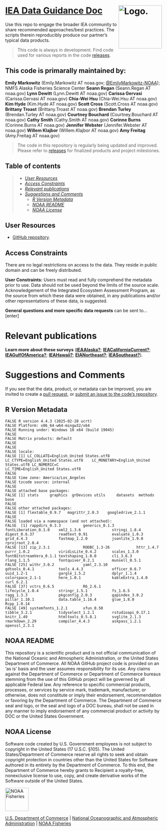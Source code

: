 <!-- README.md is generated from README.Rmd. Please edit that file -->

# [IEA Data Guidance Doc](https://github.com/IEA-Data/IEA_Data_Guidance_Doc) <img src="https://avatars.githubusercontent.com/u/186961204?s=200&v=4" alt="Logo." align="right" width="139" height="139"/>

Use this repo to engage the broader IEA community to share recommended
approaches/best practices. The scripts therein reproducibly produce our
partner’s typical data products.

> This code is always in development. Find code used for various reports
> in the code
> [releases](https://github.com/IEA-Data/IEA_Data_Guidance_Doc/releases).

## This code is primarally maintained by:

**Emily Markowitz** (Emily.Markowitz AT noaa.gov;
[@EmilyMarkowitz-NOAA](https://github.com/EmilyMarkowitz-NOAA)); NMFS
Alaska Fisheries Science Center **Seann Regan** (Seann.Regan AT
noaa.gov) **Lynn Dewitt** (Lynn.Dewitt AT noaa.gov) **Carissa Gervasi**
(Carissa.Gervasi AT noaa.gov) **Chia-Wei Hsu** (Chia-Wei.Hsu AT
noaa.gov) **Kim Hyde** (Kim.Hyde AT noaa.gov) **Scott Cross**
(Scott.Cross AT noaa.gov) **Brittany Troast** (Brittany.Troast AT
noaa.gov) **Brendan Turley** (Brendan.Turley AT noaa.gov) **Courtney
Bouchard** (Courtney.Bouchard AT noaa.gov) **Cathy Smith** (Cathy.Smith
AT noaa.gov) **Corinne Burns** (Corinne.Burns AT noaa.gov) **Jennifer
Webster** (Jennifer.Webster AT noaa.gov) **Willem Klajbor**
(Willem.Klajbor AT noaa.gov) **Amy Freitag** (Amy.Freitag AT noaa.gov)

> The code in this repository is regularly being updated and improved.
> Please refer to
> [releases](https://github.com/IEA-Data/IEA_Data_Guidance_Doc/releases)
> for finalized products and project milestones.

## Table of contents

> - [*User Resources*](#user-resources)
> - [*Access Constraints*](#access-constraints)
> - [*Relevant publications*](#relevant-publications)
> - [*Suggestions and Comments*](#suggestions-and-comments)
>   - [*R Version Metadata*](#r-version-metadata)
>   - [*NOAA README*](#noaa-readme)
>   - [*NOAA License*](#noaa-license)

## User Resources

- [GitHub
  repository](https://github.com/IEA-Data/IEA_Data_Guidance_Doc).

## Access Constraints

There are no legal restrictions on access to the data. They reside in
public domain and can be freely distributed.

**User Constraints:** Users must read and fully comprehend the metadata
prior to use. Data should not be used beyond the limits of the source
scale. Acknowledgement of the Integrated Ecosystem Assessment Program,
as the source from which these data were obtained, in any publications
and/or other representations of these data, is suggested.

**General questions and more specific data requests** can be sent to…
\[enter\]

# Relevant publications

**Learn more about these surveys** ([**IEAAlaska?**](#ref-IEAAlaska);
[**IEACaliforniaCurrent?**](#ref-IEACaliforniaCurrent);
[**IEAGulfOfAmerica?**](#ref-IEAGulfOfAmerica);
[**IEAHawaii?**](#ref-IEAHawaii);
[**EIANortheast?**](#ref-EIANortheast);
[**IEASoutheast?**](#ref-IEASoutheast)).

<div id="refs">

</div>

# Suggestions and Comments

If you see that the data, product, or metadata can be improved, you are
invited to create a [pull
request](https://github.com/IEA-Data/IEA_Data_Guidance_Doc/pulls), or
[submit an issue to the code’s
repository](https://github.com/IEA-Data/IEA_Data_Guidance_Doc/issues).

## R Version Metadata

    FALSE R version 4.4.3 (2025-02-28 ucrt)
    FALSE Platform: x86_64-w64-mingw32/x64
    FALSE Running under: Windows 10 x64 (build 19045)
    FALSE 
    FALSE Matrix products: default
    FALSE 
    FALSE 
    FALSE locale:
    FALSE [1] LC_COLLATE=English_United States.utf8  LC_CTYPE=English_United States.utf8    LC_MONETARY=English_United States.utf8 LC_NUMERIC=C                           LC_TIME=English_United States.utf8    
    FALSE 
    FALSE time zone: America/Los_Angeles
    FALSE tzcode source: internal
    FALSE 
    FALSE attached base packages:
    FALSE [1] stats     graphics  grDevices utils     datasets  methods   base     
    FALSE 
    FALSE other attached packages:
    FALSE [1] flextable_0.9.7   magrittr_2.0.3    googledrive_2.1.1
    FALSE 
    FALSE loaded via a namespace (and not attached):
    FALSE  [1] rappdirs_0.3.3          generics_0.1.3          fontLiberation_0.1.0    xml2_1.3.6              stringi_1.8.4           digest_0.6.37           readtext_0.91           evaluate_1.0.3          grid_4.4.3              fastmap_1.2.0           jsonlite_1.9.0          rprojroot_2.0.4        
    FALSE [13] zip_2.3.1               RODBC_1.3-26            httr_1.4.7              purrr_1.0.2             viridisLite_0.4.2       scales_1.3.0            fontBitstreamVera_0.1.1 textshaping_1.0.0       cli_3.6.3               rlang_1.1.5             fontquiver_0.2.1        munsell_0.5.1          
    FALSE [25] withr_3.0.2             yaml_2.3.10             gdtools_0.4.1           tools_4.4.3             officer_0.6.7           uuid_1.2-1              gargle_1.5.2            dplyr_1.1.4             colorspace_2.1-1        here_1.0.1              kableExtra_1.4.0        curl_6.2.1             
    FALSE [37] vctrs_0.6.5             R6_2.6.1                lifecycle_1.0.4         stringr_1.5.1           fs_1.6.5                ragg_1.3.3              pkgconfig_2.0.3         gapindex_3.0.2          pillar_1.10.1           data.table_1.16.4       glue_1.8.0              Rcpp_1.0.14            
    FALSE [49] systemfonts_1.2.1       xfun_0.50               tibble_3.2.1            tidyselect_1.2.1        rstudioapi_0.17.1       knitr_1.49              htmltools_0.5.8.1       svglite_2.1.3           rmarkdown_2.29          compiler_4.4.3          askpass_1.2.1           openssl_2.3.1

## NOAA README

This repository is a scientific product and is not official
communication of the National Oceanic and Atmospheric Administration, or
the United States Department of Commerce. All NOAA GitHub project code
is provided on an ‘as is’ basis and the user assumes responsibility for
its use. Any claims against the Department of Commerce or Department of
Commerce bureaus stemming from the use of this GitHub project will be
governed by all applicable Federal law. Any reference to specific
commercial products, processes, or services by service mark, trademark,
manufacturer, or otherwise, does not constitute or imply their
endorsement, recommendation or favoring by the Department of Commerce.
The Department of Commerce seal and logo, or the seal and logo of a DOC
bureau, shall not be used in any manner to imply endorsement of any
commercial product or activity by DOC or the United States Government.

## NOAA License

Software code created by U.S. Government employees is not subject to
copyright in the United States (17 U.S.C. §105). The United
States/Department of Commerce reserve all rights to seek and obtain
copyright protection in countries other than the United States for
Software authored in its entirety by the Department of Commerce. To this
end, the Department of Commerce hereby grants to Recipient a
royalty-free, nonexclusive license to use, copy, and create derivative
works of the Software outside of the United States.

<img src="https://raw.githubusercontent.com/nmfs-general-modeling-tools/nmfspalette/main/man/figures/noaa-fisheries-rgb-2line-horizontal-small.png" alt="NOAA Fisheries" height="75"/>

[U.S. Department of Commerce](https://www.commerce.gov/) \| [National
Oceanographic and Atmospheric Administration](https://www.noaa.gov) \|
[NOAA Fisheries](https://www.fisheries.noaa.gov/)
